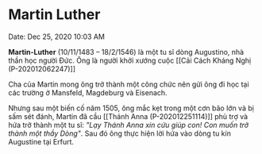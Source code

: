 # Martin Luther

Date: Dec 25, 2020 10:03 AM

**Martin-Luther** (10/11/1483 – 18/2/1546) là một tu sĩ dòng Augustino, nhà thần học người Đức. Ông là người khởi xướng cuộc [[Cải Cách Kháng Nghị (P-202012062247)]] 

Cha của Martin mong ông trở thành một công chức nên gửi ông đi học tại các trường ở Mansfeld, Magdeburg và Eisenach.

Nhưng sau một biến cố năm 1505, ông mắc kẹt trong một cơn bão lớn và bị sấm sét đánh, Martin đã cầu [[Thánh Anna (P-202012251114)]] phù trợ và hứa trở thành một tu sĩ: *"Lạy Thánh Anna xin cứu giúp con! Con muốn trở thành một thầy Dòng"*. Sau đó ông thực hiện lời hứa vào dòng tu kín Augustine tại Erfurt.